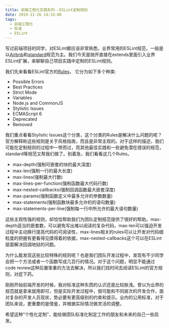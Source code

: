 ```yaml
---
title: 前端工程化实践系列--ESLint定制规则
date: 2019-11-26 14:33:08
tags:
  - 前端工程化
  - 标准
  - ESLint
---
```

写过前端项目的同学，对ESLint都应该非常熟悉。业界常用的ESLint规范，一般是以[Airbnb](https://github.com/airbnb/javascript)和[standard](https://github.com/standard/standard)规范为主。我们今天是抛开直接在extends里面引入业界ESLint扩展，来聊聊自己项目实践中定制的ESLint规则。
<!-- more -->

我们先来看看ESLint官方的[Rules](https://eslint.org/docs/rules/)， 它分为如下多个种类:
  - Possible Errors
  - Best Practices
  - Strict Mode
  - Variables
  - Node.js and CommonJS
  - Stylistic Issues
  - ECMAScript 6
  - Deprecated
  - Removed

我们重点看看Stylistic Issues这个分类，这个分类的Rules是解决什么问题的呢？官方解释称这些规则是关于风格指南，而且是非常主观的。对于这样的描述，我们可能在定制规则的过程中一带而过，而其他最佳实践和一些避免潜在错误的规范，standard等规范又帮我们做了。别着急，我们看看这几个Rules。

  - max-depth(强制可嵌套的块的最大深度)
  - max-len(强制一行的最大长度)
  - max-lines(强制最大行数)
  - max-lines-per-function(强制函数最大代码行数)
  - max-nested-callbacks(强制回调函数最大嵌套深度)
  - max-params(强制函数定义中最多允许的参数数量)
  - max-statements(强制函数块最多允许的的语句数量)
  - max-statements-per-line(强制每一行中所允许的最大语句数量)

这些主观性强的规则，却恰恰帮助我们为团队定制规范提供了很好的帮助。max-depth适当的嵌套数，可以避免写出难以阅读的复杂代码，max-len可以强迫开发过程中主动换行提高代码的可阅读性，max-lines相关的rules可以让开发对代码细粒度的把握有更看得见摸得着的依据，max-nested-callbacks这个可以在ESLint层面解决回调地狱的问题。

为什么能发现这些比较特殊的规则呢？也是我们团队开发过程中，发现有不少同学会把一个方法或者一个函数写成几百行的情况。对于这个问题，明显不能通过code review这种后置笨重的方法去解决，所以我们找时间去阅读ESLint的官方规则，对症下药。

刚刚开始前端开发的时候，我对标准这种东西的认识还是比较肤浅。曾以为业界的规范就是拿来就用即可，但是实际开发过程中，很可能和不同层次的开发合作，面对复杂的开发人员现状，势必要有更高级别的约束和提示。业内的公用标准，对于团队来说，更重要的是借鉴，并根据实际情况做灵活的调整。

希望这种“个性化定制”，能给做团队标准化制定工作的朋友和未来的自己一些启发。
